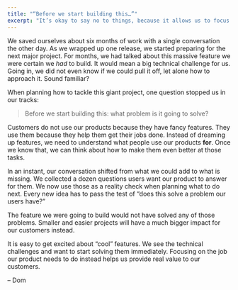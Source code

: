 ```yaml
---
title: "“Before we start building this…”"
excerpt: "It’s okay to say no to things, because it allows us to focus on what is important."
---
```

We saved ourselves about six months of work with a single conversation the other day. As we wrapped up one release, we started preparing for the next major project. For months, we had talked about this massive feature we were certain we _had_ to build. It would mean a big technical challenge for us. Going in, we did not even know if we could pull it off, let alone how to approach it. Sound familiar?

When planning how to tackle this giant project, one question stopped us in our tracks:

> Before we start building this: what problem is it going to solve?

Customers do not use our products because they have fancy features. They use them because they help them get their jobs done. Instead of dreaming up features, we need to understand what people use our products **for**. Once we know that, we can think about how to make them even better at those tasks.

In an instant, our conversation shifted from what we could add to what is missing. We collected a dozen questions users want our product to answer for them. We now use those as a reality check when planning what to do next. Every new idea has to pass the test of “does this solve a problem our users have?”

The feature we were going to build would not have solved any of those problems. Smaller and easier projects will have a much bigger impact for our customers instead.

It is easy to get excited about “cool” features. We see the technical challenges and want to start solving them immediately. Focusing on the job our product needs to do instead helps us provide real value to our customers.

– Dom
